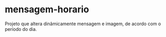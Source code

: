 # mensagem-horario
 Projeto que altera dinâmicamente mensagem e imagem, de acordo com o período do dia.
